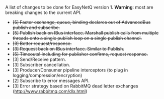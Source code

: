 A list of changes to be done for EasyNetQ version 1. **Warning**: most are breaking changes to the current API.

* ~~[5] Factor exchange, queue, binding declares out of AdvancedBus publish and subscribe.~~
* ~~[5] Publish back on IBus interface. Marshall publish calls from multiple threads onto a single publish loop on a single publish channel.~~
* ~~[3] Better request/response.~~
* ~~[3] Request back on IBus interface. Similar to Publish.~~
* ~~[5] Timeouts! Including for publisher confirms, request response.~~
* [3] Send/Receive pattern.
* [3] Subscriber cancellation.
* [3] Producer/Consumer pipeline interceptors (to plug in logging/compression/encryption)
* [2] Subscribe to error messages API.
* [3] Error strategy based on RabbitMQ dead letter exchanges (http://www.rabbitmq.com/dlx.html)